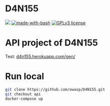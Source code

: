 # D4N155
![](https://img.shields.io/badge/Documentation-OFF-%23f00) [![made-with-bash](https://img.shields.io/badge/Made%20with-Flask-1f425f.svg)](https://github.com/OWASP/D4N155/search?l=shell) [![GPLv3 license](https://img.shields.io/badge/License-GPLv3-blue.svg)](https://github.com/OWASP/D4N155/blob/master/LICENSE)

# API project of D4N155
Test: [d4n155.herokuapp.com/gen/<para>](https://d4n155.herokuapp.com/gen/test%20param)

# Run local
```sh
git clone https://github.com/owasp/D4N155.git
git checkout api
docker-compose up
```

